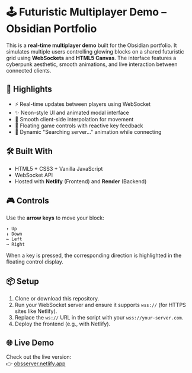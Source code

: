 # 🕹️ Futuristic Multiplayer Demo – Obsidian Portfolio

This is a **real-time multiplayer demo** built for the Obsidian portfolio. It simulates multiple users controlling glowing blocks on a shared futuristic grid using **WebSockets** and **HTML5 Canvas**. The interface features a cyberpunk aesthetic, smooth animations, and live interaction between connected clients.

## 🌟 Highlights

- ⚡ Real-time updates between players using WebSocket  
- ✨ Neon-style UI and animated modal interface  
- 🧠 Smooth client-side interpolation for movement  
- 🧭 Floating game controls with reactive key feedback  
- 📡 Dynamic "Searching server..." animation while connecting  

## 🛠️ Built With

- HTML5 + CSS3 + Vanilla JavaScript  
- WebSocket API  
- Hosted with **Netlify** (Frontend) and **Render** (Backend)  

## 🎮 Controls

Use the **arrow keys** to move your block:

```
↑ Up  
↓ Down  
← Left  
→ Right
```

When a key is pressed, the corresponding direction is highlighted in the floating control display.

## 📦 Setup

1. Clone or download this repository.
2. Run your WebSocket server and ensure it supports `wss://` (for HTTPS sites like Netlify).
3. Replace the `ws://` URL in the script with your `wss://your-server.com`.
4. Deploy the frontend (e.g., with Netlify).

## 🌐 Live Demo

Check out the live version:  
👉 [obsserver.netlify.app](https://obsserver.netlify.app)
